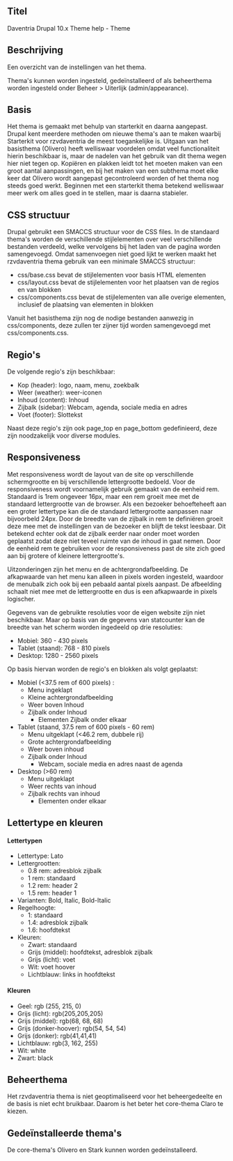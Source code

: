 ## Titel

Daventria Drupal 10.x Theme help - Theme

## Beschrijving

Een overzicht van de instellingen van het thema.

Thema's kunnen worden ingesteld, gedeïnstalleerd of als beheerthema worden ingesteld onder Beheer > Uiterlijk (admin/appearance).

## Basis

Het thema is gemaakt met behulp van starterkit en daarna aangepast. Drupal kent meerdere methoden om nieuwe thema's aan te maken waarbij Starterkit voor rzvdaventria de meest toegankelijke is. Uitgaan van het basisthema (Olivero) heeft welliswaar voordelen omdat veel functionaliteit hierin beschikbaar is, maar de nadelen van het gebruik van dit thema wegen hier niet tegen op. Kopiëren en plakken leidt tot het moeten maken van een groot aantal aanpassingen, en bij het maken van een subthema moet elke keer dat Olivero wordt aangepast gecontroleerd worden of het thema nog steeds goed werkt. Beginnen met een starterkit thema betekend welliswaar meer werk om alles goed in te stellen, maar is daarna stabieler.

## CSS structuur

Drupal gebruikt een SMACCS structuur voor de CSS files. In de standaard thema's worden de verschillende stijlelementen over veel verschillende bestanden verdeeld, welke vervolgens bij het laden van de pagina worden samengevoegd. Omdat samenvoegen niet goed lijkt te werken maakt het rzvdaventria thema gebruik van een minimale SMACCS structuur:

- css/base.css bevat de stijlelementen voor basis HTML elementen
- css/layout.css bevat de stijlelementen voor het plaatsen van de regios en van blokken
- css/components.css bevat de stijlelementen van alle overige elementen, inclusief de plaatsing van elementen in blokken

Vanuit het basisthema zijn nog de nodige bestanden aanwezig in css/components, deze zullen ter zijner tijd worden samengevoegd met css/components.css.

## Regio's

De volgende regio's zijn beschikbaar:

- Kop (header): logo, naam, menu, zoekbalk
- Weer (weather): weer-iconen
- Inhoud (content): Inhoud
- Zijbalk (sidebar): Webcam, agenda, sociale media en adres
- Voet (footer): Slottekst

Naast deze regio's zijn ook page_top en page_bottom gedefinieerd, deze zijn noodzakelijk voor diverse modules.

## Responsiveness

Met responsiveness wordt de layout van de site op verschillende schermgrootte en bij verschillende lettergrootte bedoeld. Voor de responsiveness wordt voornamelijk gebruik gemaakt van de eenheid rem. Standaard is 1rem ongeveer 16px, maar een rem groeit mee met de standaard lettergrootte van de browser. Als een bezoeker behoefteheeft aan een groter lettertype kan die de standaard lettergrootte aanpassen naar bijvoorbeld 24px. Door de breedte van de zijbalk in rem te definiëren groeit deze mee met de instellingen van de bezoeker en blijft de tekst leesbaar. Dit betekend echter ook dat de zijbalk eerder naar onder moet worden geplaatst zodat deze niet teveel ruimte van de inhoud in gaat nemen. Door de eenheid rem te gebruiken voor de responsiveness past de site zich goed aan bij grotere of kleinere lettergrootte's.

Uitzonderingen zijn het menu en de achtergrondafbeelding. De afkapwaarde van het menu kan alleen in pixels worden ingesteld, waardoor de menubalk zich ook bij een pebaald aantal pixels aanpast. De afbeelding schaalt niet mee met de lettergrootte en dus is een afkapwaarde in pixels logischer.

Gegevens van de gebruikte resoluties voor de eigen website zijn niet beschikbaar. Maar op basis van de gegevens van statcounter kan de breedte van het scherm worden ingedeeld op drie resoluties:

- Mobiel: 360 - 430 pixels
- Tablet (staand): 768 - 810 pixels
- Desktop: 1280 - 2560 pixels

Op basis hiervan worden de regio's en blokken als volgt geplaatst:

- Mobiel (<37.5 rem of 600 pixels) :
  - Menu ingeklapt
  - Kleine achtergrondafbeelding
  - Weer boven Inhoud
  - Zijbalk onder Inhoud
    - Elementen Zijbalk onder elkaar
- Tablet (staand, 37.5 rem of 600 pixels - 60 rem)
  - Menu uitgeklapt (<46.2 rem, dubbele rij)
  - Grote achtergrondafbeelding
  - Weer boven inhoud
  - Zijbalk onder Inhoud
    - Webcam, sociale media en adres naast de agenda
- Desktop (>60 rem)
  - Menu uitgeklapt
  - Weer rechts van inhoud
  - Zijbalk rechts van inhoud
    - Elementen onder elkaar

## Lettertype en kleuren

#### Lettertypen

- Lettertype: Lato
- Lettergrootten:
  - 0.8 rem: adresblok zijbalk
  - 1 rem: standaard
  - 1.2 rem: header 2
  - 1.5 rem: header 1
- Varianten: Bold, Italic, Bold-Italic
- Regelhoogte:
  - 1: standaard
  - 1.4: adresblok zijbalk
  - 1.6: hoofdtekst
- Kleuren:
  - Zwart: standaard
  - Grijs (middel): hoofdtekst, adresblok zijbalk
  - Grijs (licht): voet
  - Wit: voet hoover
  - Lichtblauw: links in hoofdtekst

#### Kleuren

- Geel: rgb (255, 215, 0)
- Grijs (licht): rgb(205,205,205)
- Grijs (middel): rgb(68, 68, 68)
- Grijs (donker-hoover): rgb(54, 54, 54)
- Grijs (donker): rgb(41,41,41)
- Lichtblauw: rgb(3, 162, 255)
- Wit: white
- Zwart: black

## Beheerthema

Het rzvdaventria thema is niet geoptimaliseerd voor het beheergedeelte en de basis is niet echt bruikbaar. Daarom is het beter het core-thema Claro te kiezen. 

## Gedeïnstalleerde thema's

De core-thema's Olivero en Stark kunnen worden gedeïnstalleerd.

